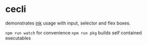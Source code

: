 # cecli

demonstrates [ink](https://github.com/vadimdemedes/create-ink-app) usage with input, selector and flex boxes.

`npm run watch` for convenience
`npm run pkg` builds self contained executables
